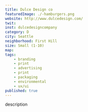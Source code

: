 ```yaml
---
title: Dulce Design co
featuredImage: ./-hamburgers.png
website: http://www.dulcedesign.com/
twit: 
inst: dulcedesigncompany
category: D
city: Seattle
neighborhood: First Hill
size: Small (1-10)
map: 
tags:
    - branding
    - print
    - advertising
    - print
    - packaging
    - environmental
    - ux/ui
published: true
---
```


description

